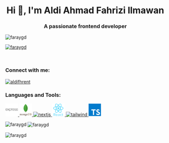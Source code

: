 <h1 align="center">Hi 👋, I'm Aldi Ahmad Fahrizi Ilmawan</h1>
<h3 align="center">A passionate frontend developer</h3>

<p align="left"> <img src="https://komarev.com/ghpvc/?username=faraygd&label=Profile%20views&color=0e75b6&style=flat" alt="faraygd" /> </p>

<p align="left"> <a href="https://github.com/aldifhrent/github-profile-trophy"><img src="https://github-profile-trophy.vercel.app/?username=aldifhrent" alt="faraygd" /></a> </p>

<p align="left"> <a href="https://twitter.com/" target="blank"><img src="https://img.shields.io/twitter/follow/?logo=twitter&style=for-the-badge" alt="" /></a> </p>

<h3 align="left">Connect with me:</h3>
<p align="left">
<a href="https://instagram.com/aldifhrent" target="blank"><img align="center" src="https://raw.githubusercontent.com/rahuldkjain/github-profile-readme-generator/master/src/images/icons/Social/instagram.svg" alt="aldifhrent" height="30" width="40" /></a>
</p>

<h3 align="left">Languages and Tools:</h3>
<p align="left"> <a href="https://expressjs.com" target="_blank" rel="noreferrer"> <img src="https://raw.githubusercontent.com/devicons/devicon/master/icons/express/express-original-wordmark.svg" alt="express" width="40" height="40"/> </a> <a href="https://www.mongodb.com/" target="_blank" rel="noreferrer"> <img src="https://raw.githubusercontent.com/devicons/devicon/master/icons/mongodb/mongodb-original-wordmark.svg" alt="mongodb" width="40" height="40"/> </a> <a href="https://nextjs.org/" target="_blank" rel="noreferrer"> <img src="https://cdn.worldvectorlogo.com/logos/nextjs-2.svg" alt="nextjs" width="40" height="40"/> </a> <a href="https://reactjs.org/" target="_blank" rel="noreferrer"> <img src="https://raw.githubusercontent.com/devicons/devicon/master/icons/react/react-original-wordmark.svg" alt="react" width="40" height="40"/> </a> <a href="https://tailwindcss.com/" target="_blank" rel="noreferrer"> <img src="https://www.vectorlogo.zone/logos/tailwindcss/tailwindcss-icon.svg" alt="tailwind" width="40" height="40"/> </a> <a href="https://www.typescriptlang.org/" target="_blank" rel="noreferrer"> <img src="https://raw.githubusercontent.com/devicons/devicon/master/icons/typescript/typescript-original.svg" alt="typescript" width="40" height="40"/> </a> </p>

<p><img align="left" src="https://github-readme-stats.vercel.app/api/top-langs?username=faraygd&show_icons=true&locale=en&layout=compact" alt="faraygd" /></p>

<p>&nbsp;<img align="center" src="https://github-readme-stats.vercel.app/api?username=faraygd&show_icons=true&locale=en" alt="faraygd" /></p>

<p><img align="center" src="https://github-readme-streak-stats.herokuapp.com/?user=faraygd&" alt="faraygd" /></p>

